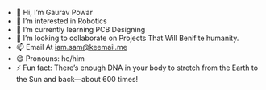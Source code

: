 - 👋 Hi, I’m Gaurav Powar
- 👀 I’m interested in Robotics
- 🌱 I’m currently learning PCB Designing
- 💞️ I’m looking to collaborate on Projects That Will Benifite humanity.
- 📫 Email At iam.sam@keemail.me
- 😄 Pronouns: he/him
- ⚡ Fun fact: There’s enough DNA in your body to stretch from the Earth to the Sun and back—about 600 times!

<!---
GauravPowar/GauravPowar is a ✨ special ✨ repository because its `README.md` (this file) appears on your GitHub profile.
You can click the Preview link to take a look at your changes.
--->
